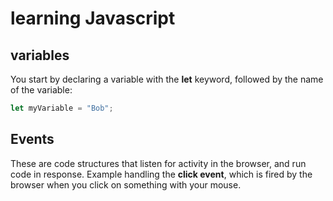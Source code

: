 # learning Javascript
## variables
You start by declaring a variable with the **let** keyword, followed by the name of the variable: 
```javascript
let myVariable = "Bob";
```

## Events
These are code structures that listen for activity in the browser, and run code in response. Example handling the **click event**, which is fired by the browser when you click on something with your mouse.